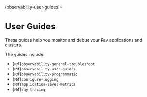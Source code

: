 (observability-user-guides)=

# User Guides

These guides help you monitor and debug your Ray applications and clusters.

The guides include:
* {ref}`observability-general-troubleshoot`
* {ref}`observability-user-guides`
* {ref}`observability-programmatic`
* {ref}`configure-logging`
* {ref}`application-level-metrics`
* {ref}`ray-tracing`